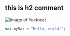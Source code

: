 ## this is h2 comment
![Image of Yaktocat](https://octodex.github.com/images/yaktocat.png)
``` javascript
var myVar = "Hello, world!";
```
